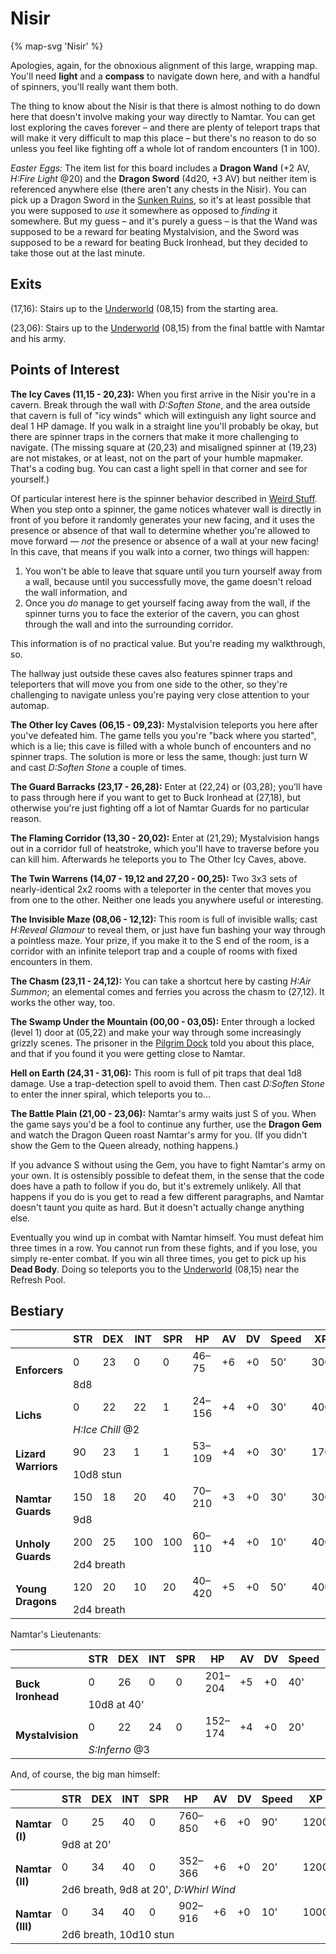 # Nisir

{% map-svg 'Nisir' %}

Apologies, again, for the obnoxious alignment of this large, wrapping map. You'll need **light** and a **compass** to navigate down here, and with a handful of spinners, you'll really want them both.

The thing to know about the Nisir is that there is almost nothing to do down here that doesn't involve making your way directly to Namtar. You can get lost exploring the caves forever – and there are plenty of teleport traps that will make it very difficult to map this place – but there's no reason to do so unless you feel like fighting off a whole lot of random encounters (1 in 100).

*Easter Eggs:* The item list for this board includes a **Dragon Wand** (+2 AV, *H:Fire Light* @20) and the **Dragon Sword** (4d20, +3 AV) but neither item is referenced anywhere else (there aren't any chests in the Nisir). You can pick up a Dragon Sword in the [Sunken Ruins](/dragon-wars/maps/sunken-dungeon), so it's at least possible that you were supposed to *use* it somewhere as opposed to *finding* it somewhere. But my guess – and it's purely a guess – is that the Wand was supposed to be a reward for beating Mystalvision, and the Sword was supposed to be a reward for beating Buck Ironhead, but they decided to take those out at the last minute.

## Exits

(17,16): Stairs up to the [Underworld](/dragon-wars/maps/magan-underworld) (08,15) from the starting area.

(23,06): Stairs up to the [Underworld](/dragon-wars/maps/magan-underworld) (08,15) from the final battle with Namtar and his army.

## Points of Interest

**The Icy Caves (11,15 - 20,23):** When you first arrive in the Nisir you're in a cavern. Break through the wall with *D:Soften Stone*, and the area outside that cavern is full of "icy winds" which will extinguish any light source and deal 1 HP damage. If you walk in a straight line you'll probably be okay, but there are spinner traps in the corners that make it more challenging to navigate. (The missing square at (20,23) and misaligned spinner at (19,23) are not mistakes, or at least, not on the part of your humble mapmaker. That's a coding bug. You can cast a light spell in that corner and see for yourself.)

Of particular interest here is the spinner behavior described in [Weird Stuff](/dragon-wars/#weird-stuff). When you step onto a spinner, the game notices whatever wall is directly in front of you before it randomly generates your new facing, and it uses the presence or absence of that wall to determine whether you're allowed to move forward — *not* the presence or absence of a wall at your new facing! In this cave, that means if you walk into a corner, two things will happen:
1. You won't be able to leave that square until you turn yourself away from a wall, because until you successfully move, the game doesn't reload the wall information, and
2. Once you *do* manage to get yourself facing away from the wall, if the spinner turns you to face the exterior of the cavern, you can ghost through the wall and into the surrounding corridor.

This information is of no practical value. But you're reading my walkthrough, so.

The hallway just outside these caves also features spinner traps and teleporters that will move you from one side to the other, so they're challenging to navigate unless you're paying very close attention to your automap.

**The Other Icy Caves (06,15 - 09,23):** Mystalvision teleports you here after you've defeated him. The game tells you you're "back where you started", which is a lie; this cave is filled with a whole bunch of encounters and no spinner traps. The solution is more or less the same, though: just turn W and cast *D:Soften Stone* a couple of times.

**The Guard Barracks (23,17 - 26,28):** Enter at (22,24) or (03,28); you'll have to pass through here if you want to get to Buck Ironhead at (27,18), but otherwise you're just fighting off a lot of Namtar Guards for no particular reason.

**The Flaming Corridor (13,30 - 20,02):** Enter at (21,29); Mystalvision hangs out in a corridor full of heatstroke, which you'll have to traverse before you can kill him. Afterwards he teleports you to The Other Icy Caves, above.

**The Twin Warrens (14,07 - 19,12 and 27,20 - 00,25):** Two 3x3 sets of nearly-identical 2x2 rooms with a teleporter in the center that moves you from one to the other. Neither one leads you anywhere useful or interesting.

**The Invisible Maze (08,06 - 12,12):** This room is full of invisible walls; cast *H:Reveal Glamour* to reveal them, or just have fun bashing your way through a pointless maze. Your prize, if you make it to the S end of the room, is a corridor with an infinite teleport trap and a couple of rooms with fixed encounters in them.

**The Chasm (23,11 - 24,12):** You can take a shortcut here by casting *H:Air Summon*; an elemental comes and ferries you across the chasm to (27,12). It works the other way, too.

**The Swamp Under the Mountain (00,00 - 03,05):**  Enter through a locked (level 1) door at (05,22) and make your way through some increasingly grizzly scenes. The prisoner in the [Pilgrim Dock](/dragon-wars/maps/pilgrim-dock) told you about this place, and that if you found it you were getting close to Namtar.

**Hell on Earth (24,31 - 31,06):** This room is full of pit traps that deal 1d8 damage. Use a trap-detection spell to avoid them. Then cast *D:Soften Stone* to enter the inner spiral, which teleports you to...

**The Battle Plain (21,00 - 23,06):** Namtar's army waits just S of you. When the game says you'd be a fool to continue any further, use the **Dragon Gem** and watch the Dragon Queen roast Namtar's army for you. (If you didn't show the Gem to the Queen already, nothing happens.)

If you advance S without using the Gem, you have to fight Namtar's army on your own. It is ostensibly possible to defeat them, in the sense that the code does have a path to follow if you do, but it's extremely unlikely. All that happens if you do is you get to read a few different paragraphs, and Namtar doesn't taunt you quite as hard. But it doesn't actually change anything else.

Eventually you wind up in combat with Namtar himself. You must defeat him three times in a row. You cannot run from these fights, and if you lose, you simply re-enter combat. If you win all three times, you get to pick up his **Dead Body**. Doing so teleports you to the [Underworld](/dragon-wars/maps/magan-underworld) (08,15) near the Refresh Pool.

## Bestiary

<table>
  <thead>
    <tr>
      <th></th>
      <th>STR</th>
      <th>DEX</th>
      <th>INT</th>
      <th>SPR</th>
      <th>HP</th>
      <th>AV</th>
      <th>DV</th>
      <th>Speed</th>
      <th>XP</th>
    </tr>
  </thead>
  <tbody>
    <tr>
      <td rowspan=2><b>Enforcers</b></td>
      <td class="c">0</td>
      <td class="c">23</td>
      <td class="c">0</td>
      <td class="c">0</td>
      <td class="c">46&ndash;75</td>
      <td class="c">+6</td>
      <td class="c">+0</td>
      <td class="c">50'</td>
      <td class="c">300</td>
    </tr><tr>
      <td colspan=9>8d8</td>
    </tr><tr>
      <td rowspan=2><b>Lichs</b></td>
      <td class="c">0</td>
      <td class="c">22</td>
      <td class="c">22</td>
      <td class="c">1</td>
      <td class="c">24&ndash;156</td>
      <td class="c">+4</td>
      <td class="c">+0</td>
      <td class="c">30'</td>
      <td class="c">400</td>
    </tr><tr>
      <td colspan=9><i>H:Ice Chill</i> @2</td>
    </tr><tr>
      <td rowspan=2><b>Lizard Warriors</b></td>
      <td class="c">90</td>
      <td class="c">23</td>
      <td class="c">1</td>
      <td class="c">1</td>
      <td class="c">53&ndash;109</td>
      <td class="c">+4</td>
      <td class="c">+0</td>
      <td class="c">30'</td>
      <td class="c">170</td>
    </tr><tr>
      <td colspan=9>10d8 stun</td>
    </tr><tr>
      <td rowspan=2><b>Namtar Guards</b></td>
      <td class="c">150</td>
      <td class="c">18</td>
      <td class="c">20</td>
      <td class="c">40</td>
      <td class="c">70&ndash;210</td>
      <td class="c">+3</td>
      <td class="c">+0</td>
      <td class="c">30'</td>
      <td class="c">300</td>
    </tr><tr>
      <td colspan=9>9d8</td>
    </tr><tr>
      <td rowspan=2><b>Unholy Guards</b></td>
      <td class="c">200</td>
      <td class="c">25</td>
      <td class="c">100</td>
      <td class="c">100</td>
      <td class="c">60&ndash;110</td>
      <td class="c">+4</td>
      <td class="c">+0</td>
      <td class="c">10'</td>
      <td class="c">400</td>
    </tr><tr>
      <td colspan=9>2d4 breath</td>
    </tr><tr>
      <td rowspan=2><b>Young Dragons</b></td>
      <td class="c">120</td>
      <td class="c">20</td>
      <td class="c">10</td>
      <td class="c">20</td>
      <td class="c">40&ndash;420</td>
      <td class="c">+5</td>
      <td class="c">+0</td>
      <td class="c">50'</td>
      <td class="c">400</td>
    </tr><tr>
      <td colspan=9>2d4 breath</td>
    </tr>
  </tbody>
</table>

Namtar's Lieutenants:

<table>
  <thead>
    <tr>
      <th></th>
      <th>STR</th>
      <th>DEX</th>
      <th>INT</th>
      <th>SPR</th>
      <th>HP</th>
      <th>AV</th>
      <th>DV</th>
      <th>Speed</th>
      <th>XP</th>
    </tr>
  </thead>
  <tbody>
    <tr>
      <td rowspan=2><b>Buck Ironhead</b></td>
      <td class="c">0</td>
      <td class="c">26</td>
      <td class="c">0</td>
      <td class="c">0</td>
      <td class="c">201&ndash;204</td>
      <td class="c">+5</td>
      <td class="c">+0</td>
      <td class="c">40'</td>
      <td class="c">600</td>
    </tr><tr>
      <td colspan=9>10d8 at 40'</td>
    </tr><tr>
      <td rowspan=2><b>Mystalvision</b></td>
      <td class="c">0</td>
      <td class="c">22</td>
      <td class="c">24</td>
      <td class="c">0</td>
      <td class="c">152&ndash;174</td>
      <td class="c">+4</td>
      <td class="c">+0</td>
      <td class="c">20'</td>
      <td class="c">700</td>
    </tr><tr>
      <td colspan=9><i>S:Inferno</i> @3</td>
    </tr>
  </tbody>
</table>

And, of course, the big man himself:

<table>
  <thead>
    <tr>
      <th></th>
      <th>STR</th>
      <th>DEX</th>
      <th>INT</th>
      <th>SPR</th>
      <th>HP</th>
      <th>AV</th>
      <th>DV</th>
      <th>Speed</th>
      <th>XP</th>
    </tr>
  </thead>
  <tbody>
    <tr>
      <td rowspan=2><b>Namtar (I)</b></td>
      <td class="c">0</td>
      <td class="c">25</td>
      <td class="c">40</td>
      <td class="c">0</td>
      <td class="c">760&ndash;850</td>
      <td class="c">+6</td>
      <td class="c">+0</td>
      <td class="c">90'</td>
      <td class="c">1200</td>
    </tr><tr>
      <td colspan=9>9d8 at 20'</td>
    </tr><tr>
      <td rowspan=2><b>Namtar (II)</b></td>
      <td class="c">0</td>
      <td class="c">34</td>
      <td class="c">40</td>
      <td class="c">0</td>
      <td class="c">352&ndash;366</td>
      <td class="c">+6</td>
      <td class="c">+0</td>
      <td class="c">20'</td>
      <td class="c">1200</td>
    </tr><tr>
      <td colspan=9>2d6 breath, 9d8 at 20', <i>D:Whirl Wind</i></td>
    </tr><tr>
      <td rowspan=2><b>Namtar (III)</b></td>
      <td class="c">0</td>
      <td class="c">34</td>
      <td class="c">40</td>
      <td class="c">0</td>
      <td class="c">902&ndash;916</td>
      <td class="c">+6</td>
      <td class="c">+0</td>
      <td class="c">10'</td>
      <td class="c">1000</td>
    </tr><tr>
      <td colspan=9>2d6 breath, 10d10 stun</td>
    </tr>
  </tbody>
</table>
